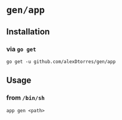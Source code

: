 # `gen/app`

## Installation

### via `go get`

`go get -u github.com/alexDtorres/gen/app`


## Usage

### from `/bin/sh`

`app gen <path>`


